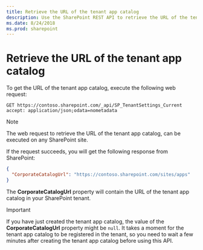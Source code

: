 ```yaml
---
title: Retrieve the URL of the tenant app catalog
description: Use the SharePoint REST API to retrieve the URL of the tenant app catalog
ms.date: 8/24/2018
ms.prod: sharepoint
---
```


# Retrieve the URL of the tenant app catalog

To get the URL of the tenant app catalog, execute the following web request:

```text
GET https://contoso.sharepoint.com/_api/SP_TenantSettings_Current
accept: application/json;odata=nometadata
```

> [!NOTE]
> The web request to retrieve the URL of the tenant app catalog, can be executed on any SharePoint site.

If the request succeeds, you will get the following response from SharePoint:

```json
{
  "CorporateCatalogUrl": "https://contoso.sharepoint.com/sites/apps"
}
```

The **CorporateCatalogUrl** property will contain the URL of the tenant app catalog in your SharePoint tenant.

> [!IMPORTANT]
> If you have just created the tenant app catalog, the value of the **CorporateCatalogUrl** property might be `null`. It takes a moment for the tenant app catalog to be registered in the tenant, so you need to wait a few minutes after creating the tenant app catalog before using this API.